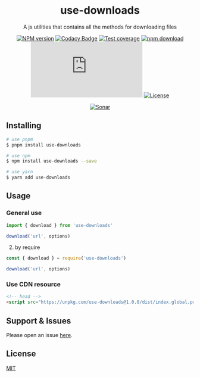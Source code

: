 <div style="text-align: center;" align="center">

# use-downloads

A js utilities that contains all the methods for downloading files

[![NPM version][npm-image]][npm-url]
[![Codacy Badge][codacy-image]][codacy-url]
[![Test coverage][codecov-image]][codecov-url]
[![npm download][download-image]][download-url]
[![gzip][gzip-image]][gzip-url]
[![License][license-image]][license-url]

[![Sonar][sonar-image]][sonar-url]

</div>

<div style="text-align: center; margin-bottom: 20px;" align="center">

</div>

## Installing

```bash
# use pnpm
$ pnpm install use-downloads

# use npm
$ npm install use-downloads --save

# use yarn
$ yarn add use-downloads
```

## Usage

### General use

```js
import { download } from 'use-downloads'

download('url', options)
```

2. by require

```js
const { download } = require('use-downloads')

download('url', options)
```

### Use CDN resource

```html
<!-- head -->
<script src="https://unpkg.com/use-downloads@1.0.0/dist/index.global.prod.js"></script>
```

## Support & Issues

Please open an issue [here](https://github.com/saqqdy/use-downloads/issues).

## License

[MIT](LICENSE)

[npm-image]: https://img.shields.io/npm/v/use-downloads.svg?style=flat-square
[npm-url]: https://npmjs.org/package/use-downloads
[codacy-image]: https://app.codacy.com/project/badge/Grade/f70d4880e4ad4f40aa970eb9ee9d0696
[codacy-url]: https://www.codacy.com/gh/saqqdy/use-downloads/dashboard?utm_source=github.com&utm_medium=referral&utm_content=saqqdy/use-downloads&utm_campaign=Badge_Grade
[codecov-image]: https://img.shields.io/codecov/c/github/saqqdy/use-downloads.svg?style=flat-square
[codecov-url]: https://codecov.io/github/saqqdy/use-downloads?branch=master
[download-image]: https://img.shields.io/npm/dm/use-downloads.svg?style=flat-square
[download-url]: https://npmjs.org/package/use-downloads
[gzip-image]: http://img.badgesize.io/https://unpkg.com/use-downloads/dist/index.global.prod.js?compression=gzip&label=gzip%20size:%20JS
[gzip-url]: http://img.badgesize.io/https://unpkg.com/use-downloads/dist/index.global.prod.js?compression=gzip&label=gzip%20size:%20JS
[license-image]: https://img.shields.io/badge/License-MIT-blue.svg
[license-url]: LICENSE
[sonar-image]: https://sonarcloud.io/api/project_badges/quality_gate?project=saqqdy_use-downloads
[sonar-url]: https://sonarcloud.io/dashboard?id=saqqdy_use-downloads
